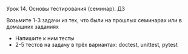 Урок 14. Основы тестирования (семинар). ДЗ

Возьмите 1-3 задачи из тех, что были на прошлых семинарах или в домашних заданиях
- Напишите к ним тесты
- 2-5 тестов на задачу в трёх вариантах: doctest, unittest, pytest